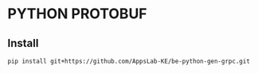 # PYTHON PROTOBUF

## Install
```shell
pip install git+https://github.com/AppsLab-KE/be-python-gen-grpc.git
```
